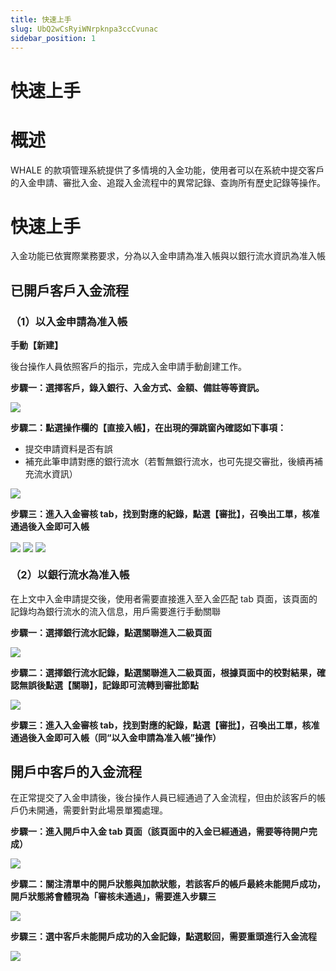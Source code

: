 ```yaml
---
title: 快速上手
slug: UbQ2wCsRyiWNrpknpa3ccCvunac
sidebar_position: 1
---
```



# 快速上手

# 概述

WHALE 的款項管理系統提供了多情境的入金功能，使用者可以在系統中提交客戶的入金申請、審批入金、追蹤入金流程中的異常記錄、查詢所有歷史記錄等操作。

# 快速上手

入金功能已依實際業務要求，分為以入金申請為准入帳與以銀行流水資訊為准入帳

## 已開戶客戶入金流程

### （1）以入金申請為准入帳

**手動【新建】**

後台操作人員依照客戶的指示，完成入金申請手動創建工作。

**步驟一：選擇客戶，錄入銀行、入金方式、金額、備註等等資訊。**

<img src="/assets/XTlbb3CuxoeCuaxqwbWc72Yyncg.png" src-width="3822" src-height="1866" align="center"/>

**步驟二：點選操作欄的【直接入帳】，在出現的彈跳窗內確認如下事項：**

- 提交申請資料是否有誤
- 補充此筆申請對應的銀行流水（若暫無銀行流水，也可先提交審批，後續再補充流水資訊）

<img src="/assets/DL6sb8undoELlvxM0PHcyF3jnwf.png" src-width="3822" src-height="1852" align="center"/>

**步驟三：進入入金審核 tab，找到對應的紀錄，點選【審批】，召喚出工單，核准通過後入金即可入帳**

<img src="/assets/Wt0RbcH5LoByZTx1n04c4wYXnGg.png" src-width="3312" src-height="762" align="center"/>

<img src="/assets/BQLSbuQ50oNop9xlE1oca1yjnh8.png" src-width="3310" src-height="1768" align="center"/>

<img src="/assets/B4JGbwbvloNFAAxe8F0cfI13nNg.png" src-width="3318" src-height="602" align="center"/>

### （2）以銀行流水為准入帳

在上文中入金申請提交後，使用者需要直接進入至入金匹配 tab 頁面，该頁面的記錄均為銀行流水的流入信息，用戶需要進行手動關聯

**步驟一：選擇銀行流水記錄，點選關聯進入二級頁面**

<img src="/assets/SMMsbua19oBUa8xXcvpcbAjinfd.png" src-width="3320" src-height="1388" align="center"/>

**步驟二：選擇銀行流水記錄，點選關聯進入二級頁面，根據頁面中的校對結果，確認無誤後點選【關聯】，記錄即可流轉到審批節點**

<img src="/assets/Ro79bZP90ohBuVxjrSJcr0rpnOd.png" src-width="3310" src-height="1760" align="center"/>

**步驟三：進入入金審核 tab，找到對應的紀錄，點選【審批】，召喚出工單，核准通過後入金即可入帳（同“以入金申請為准入帳”操作）**

## 開戶中客戶的入金流程

在正常提交了入金申請後，後台操作人員已經通過了入金流程，但由於該客戶的帳戶仍未開通，需要針對此場景單獨處理。

**步驟一：進入開戶中入金 tab 頁面（該頁面中的入金已經通過，需要等待開户完成）**

<img src="/assets/Mo7AbzjFBoTzKKxnidOcD97MnBh.png" src-width="3306" src-height="1752" align="center"/>

**步驟二：關注清單中的開戶狀態與加款狀態，若該客戶的帳戶最終未能開戶成功，開戶狀態將會體現為「審核未通過」，需要進入步驟三**

<img src="/assets/W6LTbydtToXHbOxRkmPcrPeqnLb.png" src-width="3308" src-height="1770" align="center"/>

**步驟三：選中客戶未能開戶成功的入金記錄，點選駁回，需要重頭進行入金流程**

<img src="/assets/PpZLbf3QWoIJHCxRHJrcNO5enze.png" src-width="3308" src-height="1764" align="center"/>

